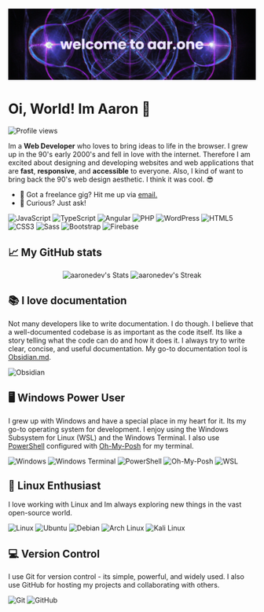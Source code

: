 [![header](./banner.png)](https://aar.one)

# Oi, World! Im Aaron 👋

![Profile views](https://komarev.com/ghpvc/?username=ahrwn&label=Profile%20views&color=0e75b6&style=flat)

Im a **Web Developer** who loves to bring ideas to life in the browser. I grew up in the 90's early 2000's and fell in love with the internet. Therefore I am excited about designing and developing websites and web applications that are **fast**, **responsive**, and **accessible** to everyone. Also, I kind of want to bring back the 90's web design aesthetic. I think it was cool. 😎

* 💼 Got a freelance gig? Hit me up via <a href="mailto:code@aar.one">email.</a>
* 💬 Curious? Just ask!

![JavaScript](https://img.shields.io/badge/-JavaScript-000000?style=flat&logo=javascript&logoColor=#F7DF1E)
![TypeScript](https://img.shields.io/badge/-TypeScript-000000?style=flat&logo=typescript&logoColor=#3178C6)
![Angular](https://img.shields.io/badge/-Angular-000000?style=flat&logo=angular&logoColor=#DD0031)
![PHP](https://img.shields.io/badge/-PHP-000000?style=flat&logo=php&logoColor=#777BB4)
![WordPress](https://img.shields.io/badge/-WordPress-000000?style=flat&logo=wordpress&logoColor=#21759B)
![HTML5](https://img.shields.io/badge/-HTML5-000000?style=flat&logo=html5&logoColor=#E34F26)
![CSS3](https://img.shields.io/badge/-CSS3-000000?style=flat&logo=css3&logoColor=#1572B6)
![Sass](https://img.shields.io/badge/-Sass-000000?style=flat&logo=sass&logoColor=#CC6699)
![Bootstrap](https://img.shields.io/badge/-Bootstrap-000000?style=flat&logo=bootstrap&logoColor=#7952B3)
![Firebase](https://img.shields.io/badge/-Firebase-000000?style=flat&logo=firebase&logoColor=#FFCA28)

## 📈 My GitHub stats

<p align="center">
  <img src="https://github-readme-stats.vercel.app/api?username=aaronedev&theme=material-palenight&show_icons=true&hide_border=true&count_private=true" alt="aaronedev's Stats" height="165">
  <img src="https://github-readme-streak-stats.herokuapp.com/?user=aaronedev&theme=material-palenight&hide_border=true" alt="aaronedev's Streak" height="165">
</p>

## 📚 I love documentation

Not many developers like to write documentation. I do though. I believe that a well-documented codebase is as important as the code itself. Its like a story telling what the code can do and how it does it. I always try to write clear, concise, and useful documentation. My go-to documentation tool is <a href="https://obsidian.md/" target="_blank">Obsidian.md</a>.

![Obsidian](https://img.shields.io/badge/-Obsidian-503D4D?style=flat&logo=obsidian&logoColor=#0078D6)

## 🖥️ Windows Power User

I grew up with Windows and have a special place in my heart for it. Its my go-to operating system for development. I enjoy using the Windows Subsystem for Linux (WSL) and the Windows Terminal. I also use <a href="https://docs.microsoft.com/en-us/powershell/" target="_blank">PowerShell</a> configured with <a href="https://ohmyposh.dev/" target="_blank">Oh-My-Posh</a> for my terminal.

![Windows](https://img.shields.io/badge/-Windows-503D4D?style=flat&logo=windows&logoColor=#0078D6)
![Windows Terminal](https://img.shields.io/badge/-Windows%20Terminal-000000?style=flat&logo=windows-terminal&logoColor=#4D4D4D)
![PowerShell](https://img.shields.io/badge/-PowerShell-000000?style=flat&logo=powershell&logoColor=#5391FE)
![Oh-My-Posh](https://img.shields.io/badge/-Oh--My--Posh-000000?style=flat&logo=oh-my-posh&logoColor=#5391FE)
![WSL](https://img.shields.io/badge/-WSL-000000?style=flat&logo=windows-subsystem-for-linux&logoColor=#FCC624)

## 🐧 Linux Enthusiast

I love working with Linux and Im always exploring new things in the vast open-source world.

![Linux](https://img.shields.io/badge/-Linux-000000?style=flat&logo=linux&logoColor=#FCC624)
![Ubuntu](https://img.shields.io/badge/-Ubuntu-000000?style=flat&logo=ubuntu&logoColor=#E95420)
![Debian](https://img.shields.io/badge/-Debian-000000?style=flat&logo=debian&logoColor=#A81D33)
![Arch Linux](https://img.shields.io/badge/-Arch%20Linux-000000?style=flat&logo=arch-linux&logoColor=#1793D1)
![Kali Linux](https://img.shields.io/badge/-Kali%20Linux-000000?style=flat&logo=kali-linux&logoColor=#557C94)

## 💻 Version Control

I use Git for version control - its simple, powerful, and widely used. I also use GitHub for hosting my projects and collaborating with others.

![Git](https://img.shields.io/badge/-Git-000000?style=flat&logo=git&logoColor=#F05032)
![GitHub](https://img.shields.io/badge/-GitHub-000000?style=flat&logo=github&logoColor=#181717)
